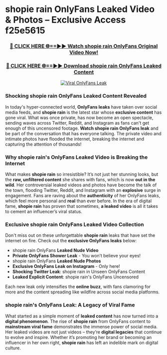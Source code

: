 # shopie rain OnlyFans Leaked Video & Photos – Exclusive Access f25e5615

<div align="center">

### [🔴 CLICK HERE 🌐==►► Watch shopie rain OnlyFans Original Video Now!](https://aff.leakpic.com/?utm_medium=9dac6e3e92780789e695eb65dc45befdb20081c8&utm_campaign=Link_for_leakpic_com_f25e5615)

### [🔴 CLICK HERE 🌐==►► Download shopie rain OnlyFans Leaked Content](https://aff.leakpic.com/?utm_medium=9dac6e3e92780789e695eb65dc45befdb20081c8&utm_campaign=Link_for_leakpic_com_f25e5615)

[![Viral OnlyFans Leak](https://i.ibb.co.com/xMMVF88/686577567.gif)](https://aff.leakpic.com/?utm_medium=9dac6e3e92780789e695eb65dc45befdb20081c8&utm_campaign=Link_for_leakpic_com_f25e5615)

</div>

### Shocking shopie rain OnlyFans Leaked Content Revealed
In today's hyper-connected world, **OnlyFans leaks** have taken over social media feeds, and **shopie rain** is the latest star whose **exclusive content** has gone viral. What was once private, has now become an open spectacle, sending waves across Twitter, Reddit, and Instagram as fans can't get enough of this uncensored footage. 
**Watch shopie rain OnlyFans leak** and be part of the conversation that has everyone talking. The private video and intimate photos have flooded the internet, breaking the internet and capturing the attention of thousands!

### Why shopie rain's OnlyFans Leaked Video is Breaking the Internet
What makes **shopie rain** so irresistible? It’s not just her stunning looks, but the **raw, unfiltered content** she shares with fans, which is now **out in the wild**. Her controversial leaked videos and photos have become the talk of the town, flooding Twitter, Reddit, and Instagram with an **explosive** surge in engagement. 
Fans are raving about the **authenticity** of her OnlyFans leaks, which feel more personal and **real** than ever before. In the era of digital fame, **shopie rain** has proven that sometimes, **a leaked video** is all it takes to cement an influencer’s viral status.

### Exclusive shopie rain OnlyFans Leaked Video Collection
Don't miss out on these unforgettable **shopie rain** leaks that have set the internet on fire. Check out the **exclusive OnlyFans leaks** below:

- shopie rain OnlyFans **Leaked Nude Video**
- **Private OnlyFans Shower Leak** - You won’t believe your eyes!
- shopie rain OnlyFans **Leaked Nude Photos**
- **Exclusive OnlyFans Leak on Instagram** - Only here!
- **Shocking Twitter Leak**: shopie rain in Unseen OnlyFans Content
- **Leaked Explicit Content**: shopie rain's OnlyFans Uncensored

Each new leak only intensifies the **online buzz**, with fans clamoring for more and the content spreading like wildfire across social media platforms.

### shopie rain's OnlyFans Leak: A Legacy of Viral Fame
What started as a simple moment of **leaked content** has now turned into a **digital phenomenon**. The rise of **shopie rain** from OnlyFans content to **mainstream viral fame** demonstrates the immense power of social media. 
Her leaked videos are not just videos – they’re **digital legacies** that continue to evolve and inspire. Whether it’s promoting her brand or becoming an influencer in her own right, **shopie rain** has left an indelible mark on digital culture.

